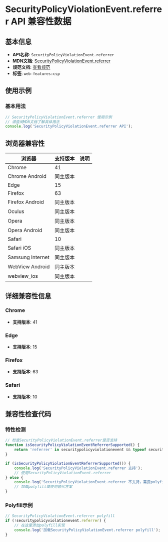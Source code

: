# SecurityPolicyViolationEvent.referrer API 兼容性数据

## 基本信息

- **API名称**: `SecurityPolicyViolationEvent.referrer`
- **MDN文档**: [SecurityPolicyViolationEvent.referrer](https://developer.mozilla.org/docs/Web/API/SecurityPolicyViolationEvent/referrer)
- **规范文档**: [查看规范](https://w3c.github.io/webappsec-csp/#dom-securitypolicyviolationevent-referrer)
- **标签**: `web-features:csp`

## 使用示例

### 基本用法

```javascript
// SecurityPolicyViolationEvent.referrer 使用示例
// 请查阅MDN文档了解具体用法
console.log('SecurityPolicyViolationEvent.referrer API');
```

## 浏览器兼容性

| 浏览器 | 支持版本 | 说明 |
|--------|----------|------|
| Chrome | 41 |  |
| Chrome Android | 同主版本 |  |
| Edge | 15 |  |
| Firefox | 63 |  |
| Firefox Android | 同主版本 |  |
| Oculus | 同主版本 |  |
| Opera | 同主版本 |  |
| Opera Android | 同主版本 |  |
| Safari | 10 |  |
| Safari iOS | 同主版本 |  |
| Samsung Internet | 同主版本 |  |
| WebView Android | 同主版本 |  |
| webview_ios | 同主版本 |  |

## 详细兼容性信息

### Chrome

- **支持版本**: 41

### Edge

- **支持版本**: 15

### Firefox

- **支持版本**: 63

### Safari

- **支持版本**: 10

## 兼容性检查代码

### 特性检测

```javascript
// 检查SecurityPolicyViolationEvent.referrer是否支持
function isSecurityPolicyViolationEventReferrerSupported() {
    return 'referrer' in securitypolicyviolationevent && typeof securitypolicyviolationevent.referrer === 'function';
}

if (isSecurityPolicyViolationEventReferrerSupported()) {
    console.log('SecurityPolicyViolationEvent.referrer 支持');
    // 使用SecurityPolicyViolationEvent.referrer
} else {
    console.log('SecurityPolicyViolationEvent.referrer 不支持，需要polyfill');
    // 加载polyfill或使用替代方案
}
```

### Polyfill示例

```javascript
// SecurityPolicyViolationEvent.referrer polyfill
if (!securitypolicyviolationevent.referrer) {
    // 在这里添加polyfill实现
    console.log('加载SecurityPolicyViolationEvent.referrer polyfill');
}
```


